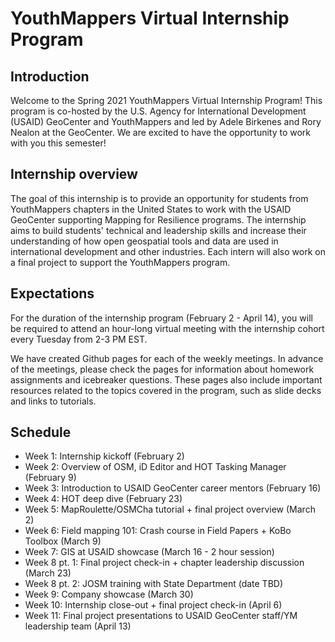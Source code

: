# YouthMappers Virtual Internship Program
## Introduction
Welcome to the Spring 2021 YouthMappers Virtual Internship Program! This program is co-hosted by the U.S. Agency for International Development (USAID) GeoCenter and YouthMappers and led by Adele Birkenes and Rory Nealon at the GeoCenter. We are excited to have the opportunity to work with you this semester!

## Internship overview
The goal of this internship is to provide an opportunity for students from YouthMappers chapters in the United States to work with the USAID GeoCenter supporting Mapping for Resilience programs. The internship aims to build students' technical and leadership skills and increase their understanding of how open geospatial tools and data are used in international development and other industries. Each intern will also work on a final project to support the YouthMappers program.

## Expectations
For the duration of the internship program (February 2 - April 14), you will be required to attend an hour-long virtual meeting with the internship cohort every Tuesday from 2-3 PM EST.

We have created Github pages for each of the weekly meetings. In advance of the meetings, please check the pages for information about homework assignments and icebreaker questions. These pages also include important resources related to the topics covered in the program, such as slide decks and links to tutorials.

## Schedule
- Week 1: Internship kickoff (February 2)
- Week 2: Overview of OSM, iD Editor and HOT Tasking Manager (February 9)
- Week 3: Introduction to USAID GeoCenter career mentors (February 16)
- Week 4: HOT deep dive (February 23)
- Week 5: MapRoulette/OSMCha tutorial + final project overview (March 2)
- Week 6: Field mapping 101: Crash course in Field Papers + KoBo Toolbox (March 9)
- Week 7: GIS at USAID showcase (March 16 - 2 hour session)
- Week 8 pt. 1: Final project check-in + chapter leadership discussion (March 23)
- Week 8 pt. 2: JOSM training with State Department (date TBD)
- Week 9: Company showcase (March 30)
- Week 10: Internship close-out + final project check-in (April 6)
- Week 11: Final project presentations to USAID GeoCenter staff/YM leadership team (April 13)